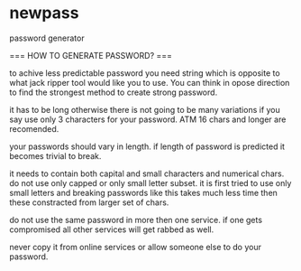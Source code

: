 # newpass
password generator

=== HOW TO GENERATE PASSWORD? ===

to achive less predictable password you need string which is opposite
to what jack ripper tool would like you to use.  You can think in 
opose direction to find the strongest method to create strong password.

it has to be long otherwise there is not going to be many variations if 
you say use only 3 characters for your password. ATM 16 chars and longer
are recomended.

your passwords should vary in length.  if length of password is predicted
it becomes trivial to break.

it needs to contain both capital and small characters and numerical chars.
do not use only capped or only small letter subset.  it is first tried to 
use only small letters and breaking passwords like this takes much less 
time then these constracted from larger set of chars.

do not use the same password in more then one service.  if one gets 
compromised all other services will get rabbed as well.

never copy it from online services or allow someone else to do your password.

